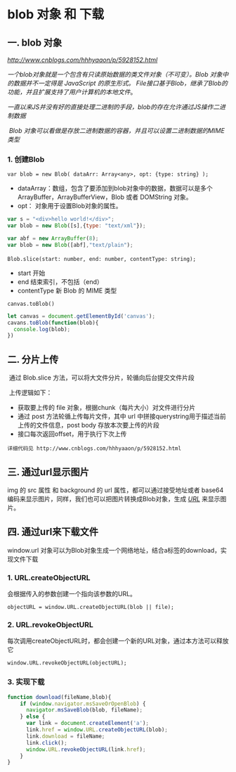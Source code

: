 # blob 对象 和 下载

## 一. blob 对象

*http://www.cnblogs.com/hhhyaaon/p/5928152.html*

​	*一个blob对象就是一个包含有只读原始数据的类文件对象（不可变）。Blob 对象中的数据并不一定得是 JavaScript 的原生形式。 File接口基于Blob，继承了Blob的功能，并且扩展支持了用户计算机的本地文件*。

​	*一直以来JS并没有好的直接处理二进制的手段，blob的存在允许通过JS操作二进制数据*

​	*Blob 对象可以看做是存放二进制数据的容器，并且可以设置二进制数据的MIME类型*

### 1. 创建Blob

`var blob = new Blob( dataArr: Array<any>, opt: {type: string} );`

* dataArray：数组，包含了要添加到blob对象中的数据，数据可以是多个ArrayBuffer，ArrayBufferView，Blob 或者 DOMString 对象。
* opt： 对象用于设置Blob对象的属性。

~~~javascript
var s = "<div>hello world!</div>";
var blob = new Blob([s],{type: "text/xml"});

var abf = new ArrayBuffer(8);
var blob = new Blob([abf],"text/plain");
~~~

​	`Blob.slice(start: number, end: number, contentType: string);`

* start 开始
* end 结束索引，不包括（end）
* contentType 新 Blob 的 MIME 类型

`canvas.toBlob()`

~~~javascript
let canvas = document.getElementById('canvas');
cavans.toBlob(function(blob){
  console.log(blob);
})
~~~



## 二. 分片上传

​	通过 Blob.slice 方法，可以将大文件分片，轮循向后台提交文件片段

​	上传逻辑如下：

*  获取要上传的 file 对象，根据chunk（每片大小）对文件进行分片
*  通过 post 方法轮循上传每片文件，其中 url 中拼接querystring用于描述当前上传的文件信息，post body 存放本次要上传的片段
*  接口每次返回offset，用于执行下次上传

`详细代码见 http://www.cnblogs.com/hhhyaaon/p/5928152.html `

## 三. 通过url显示图片

img 的 src 属性 和 background 的 url 属性，都可以通过接受地址或者 base64 编码来显示图片，同样，我们也可以把图片转换成Blob对象，生成 *<u>URL</u>* 来显示图片。

## 四. 通过url来下载文件

window.url 对象可以为Blob对象生成一个网络地址，结合a标签的download，实现文件下载

### 1. URL.createObjectURL

会根据传入的参数创建一个指向该参数的URL。

`objectURL = window.URL.createObjectURL(blob || file);`

### 2. URL.revokeObjectURL

每次调用createObjectURL时，都会创建一个新的URL对象，通过本方法可以释放它

`window.URL.revokeObjectURL(objectURL);`

### 3. 实现下载

~~~javascript
function download(fileName,blob){
	if (window.navigator.msSaveOrOpenBlob) {
      navigator.msSaveBlob(blob, fileName);
    } else {
      var link = document.createElement('a');
      link.href = window.URL.createObjectURL(blob);
      link.download = fileName;
      link.click();
      window.URL.revokeObjectURL(link.href);
    }
}
~~~

